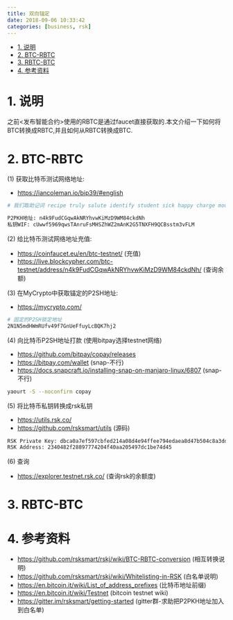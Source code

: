 ```yaml
---
title: 双向锚定
date: 2018-09-06 10:33:42
categories: [business, rsk]
---
```



<!-- TOC -->

- [1. 说明](#1-说明)
- [2. BTC-RBTC](#2-btc-rbtc)
- [3. RBTC-BTC](#3-rbtc-btc)
- [4. 参考资料](#4-参考资料)

<!-- /TOC -->

<a id="markdown-1-说明" name="1-说明"></a>
# 1. 说明

之前<发布智能合约>使用的RBTC是通过faucet直接获取的.本文介绍一下如何将BTC转换成RBTC,并且如何从RBTC转换成BTC.

<a id="markdown-2-btc-rbtc" name="2-btc-rbtc"></a>
# 2. BTC-RBTC

(1) 获取比特币测试网络地址:

* https://iancoleman.io/bip39/#english

```bash
# 我们取助记词 recipe truly salute identify student sick happy charge mouse ranch exotic panic 的 m/44'/1'/0'/0/0

P2PKH地址: n4k9FudCGqwAkNRYhvwKiMzD9WM84ckdNh
私钥WIF: cUwwf5969qwsTAnruFsMHSZhWZ2mAnK2G5TNXFH9QCBsstm3vFLM
```

(2) 给比特币测试网络地址充值:

* https://coinfaucet.eu/en/btc-testnet/ (充值)
* https://live.blockcypher.com/btc-testnet/address/n4k9FudCGqwAkNRYhvwKiMzD9WM84ckdNh/ (查询余额)


(3) 在MyCrypto中获取锚定的P2SH地址:

* https://mycrypto.com/

```bash
# 固定的P2SH锁定地址
2N1N5mdHWmRUfv49f7GnUeFfuyLcBQK7hj2
```

(4) 向比特币P2SH地址打款 (使用bitpay选择testnet网络)

* https://github.com/bitpay/copay/releases
* https://bitpay.com/wallet (snap-不行)
* https://docs.snapcraft.io/installing-snap-on-manjaro-linux/6807 (snap-不行)

```bash
yaourt -S --noconfirm copay
```

(5) 将比特币私钥转换成rsk私钥

* https://utils.rsk.co/
* https://github.com/rsksmart/utils (源码)

```bash
RSK Private Key: dbca0a7ef597cbfed214a08d4e94ffee794edaea8d47b504c8a3dd521785d067
RSK Address: 2340482f28897774204f40aa205497dc1be74d45
```

(6) 查询

* https://explorer.testnet.rsk.co/ (查询rsk的余额度)


<a id="markdown-3-rbtc-btc" name="3-rbtc-btc"></a>
# 3. RBTC-BTC


<a id="markdown-4-参考资料" name="4-参考资料"></a>
# 4. 参考资料

* https://github.com/rsksmart/rskj/wiki/BTC-RBTC-conversion (相互转换说明)
* https://github.com/rsksmart/rskj/wiki/Whitelisting-in-RSK (白名单说明)
* https://en.bitcoin.it/wiki/List_of_address_prefixes (比特币地址前缀)
* https://en.bitcoin.it/wiki/Testnet (bitcoin testnet wiki)
* https://gitter.im/rsksmart/getting-started (gitter群-求助把P2PKH地址加入到白名单)
